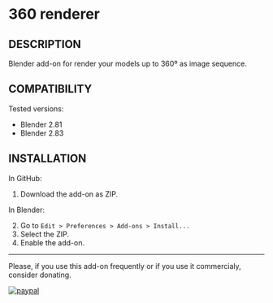 # 360 renderer
## DESCRIPTION
Blender add-on for render your models up to 360º as image sequence. 

## COMPATIBILITY
Tested versions:
- Blender 2.81
- Blender 2.83

## INSTALLATION
In GitHub:

1. Download the add-on as ZIP.

In Blender:

2. Go to `Edit > Preferences > Add-ons > Install...`
3. Select the ZIP.
4. Enable the add-on.

---

Please, if you use this add-on frequently or if you use it commercialy, consider donating.

[![paypal](https://www.paypalobjects.com/en_US/i/btn/btn_donateCC_LG.gif)](paypal.me/Garven2k)
